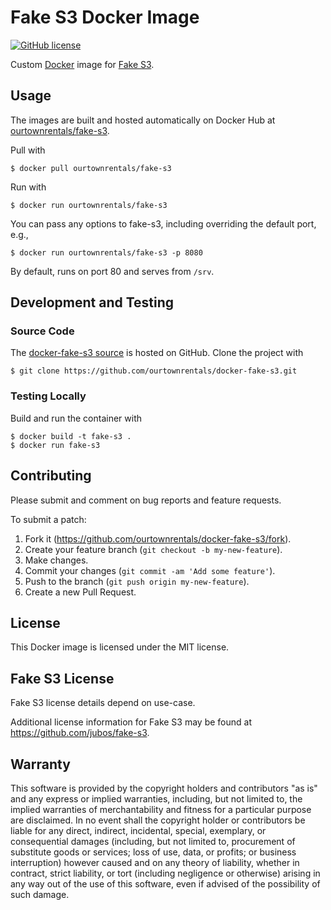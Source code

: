 # Fake S3 Docker Image

[![GitHub license](https://img.shields.io/github/license/ourtownrentals/docker-fake-s3.svg)](./LICENSE.txt)

Custom [Docker] image for [Fake S3].

[Docker]: https://www.docker.com/
[Fake S3]: https://github.com/jubos/fake-s3

## Usage

The images are built and hosted automatically on Docker Hub
at [ourtownrentals/fake-s3].

Pull with

```
$ docker pull ourtownrentals/fake-s3
```

Run with

```
$ docker run ourtownrentals/fake-s3
```

You can pass any options to fake-s3,
including overriding the default port, e.g.,

```
$ docker run ourtownrentals/fake-s3 -p 8080
```

By default, runs on port 80 and serves from `/srv`.

[ourtownrentals/fake-s3]: https://hub.docker.com/r/ourtownrentals/fake-s3/

## Development and Testing

### Source Code

The [docker-fake-s3 source] is hosted on GitHub.
Clone the project with

```
$ git clone https://github.com/ourtownrentals/docker-fake-s3.git
```

[docker-fake-s3 source]: https://github.com/ourtownrentals/docker-fake-s3

### Testing Locally

Build and run the container with

```
$ docker build -t fake-s3 .
$ docker run fake-s3
```

## Contributing

Please submit and comment on bug reports and feature requests.

To submit a patch:

1. Fork it (https://github.com/ourtownrentals/docker-fake-s3/fork).
2. Create your feature branch (`git checkout -b my-new-feature`).
3. Make changes.
4. Commit your changes (`git commit -am 'Add some feature'`).
5. Push to the branch (`git push origin my-new-feature`).
6. Create a new Pull Request.

## License

This Docker image is licensed under the MIT license.

## Fake S3 License

Fake S3 license details depend on use-case.

Additional license information for Fake S3 may be found at
https://github.com/jubos/fake-s3.

## Warranty

This software is provided by the copyright holders and contributors "as is" and
any express or implied warranties, including, but not limited to, the implied
warranties of merchantability and fitness for a particular purpose are
disclaimed. In no event shall the copyright holder or contributors be liable for
any direct, indirect, incidental, special, exemplary, or consequential damages
(including, but not limited to, procurement of substitute goods or services;
loss of use, data, or profits; or business interruption) however caused and on
any theory of liability, whether in contract, strict liability, or tort
(including negligence or otherwise) arising in any way out of the use of this
software, even if advised of the possibility of such damage.

